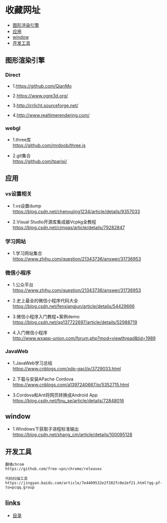 # 收藏网址
- [图形渲染引擎](#1)
- [应用](#2)
- [window](#3)
- [开发工具](#4)



## <a id="1">图形渲染引擎</a>
### Direct  
- 1.https://github.com/QianMo

- 2.https://www.ogre3d.org/

- 3.http://irrlicht.sourceforge.net/

- 4.http://www.realtimerendering.com/

### webgl
- 1.three库   
https://github.com/mrdoob/three.js

- 2.git集合  
https://github.com/tparisi/

## <a id="2">应用</a>
### vs设置相关
- 1.vs设置dump  
https://blog.csdn.net/chenyujing1234/article/details/9357033

- 2.Visual Studio开源库集成器Vcpkg全教程  
https://blog.csdn.net/cjmqas/article/details/79282847

### 学习网站
- 1.学习网站集合  
https://www.zhihu.com/question/21343736/answer/31736953

### 微信小程序
- 1.公众平台   
https://www.zhihu.com/question/21343736/answer/31736953

- 2.史上最全的微信小程序代码大全  
https://blog.csdn.net/fenxiangjun/article/details/54429666

- 3.微信小程序入门教程+案例demo   
https://blog.csdn.net/qq137722697/article/details/52988719

- 4.入门微信小程序   
http://www.wxapp-union.com/forum.php?mod=viewthread&tid=1989

### JavaWeb
- 1.JavaWeb学习总结     
https://www.cnblogs.com/xdp-gacl/p/3729033.html

- 2.下载与安装APache Cordova   
https://www.cnblogs.com/a1397240667/p/5352715.html

- 3.Cordova和Ant将网页转换成Android App   
https://blog.csdn.net/fjnu_se/article/details/72848016

## <a id="3">window</a>
- 1.Windows下获取子进程标准输出  
https://blog.csdn.net/shang_cm/article/details/100095128  


## <a id="4">开发工具</a>
```
翻墙chrom
https://github.com/free-vpn/chrome/releases

代码扫描工具
https://jingyan.baidu.com/article/7e4409532e2f382fc0e2ef21.html?qq-pf-to=pcqq.group
```


## links
  * [目录](<目录.md>)